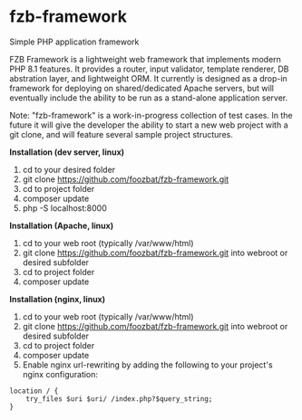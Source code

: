 # fzb-framework
Simple PHP application framework

FZB Framework is a lightweight web framework that implements modern PHP 8.1 features. It provides a router, input validator, template renderer, DB abstration layer, and lightweight ORM. It currently is designed as a drop-in framework for deploying on shared/dedicated Apache servers, but will eventually include the ability to be run as a stand-alone application server.

Note: "fzb-framework" is a work-in-progress collection of test cases.  In the future it will give the developer the ability to start a new web project with a git clone, and will feature several sample project structures.

**Installation (dev server, linux)**

1. cd to your desired folder
2. git clone https://github.com/foozbat/fzb-framework.git
3. cd to project folder
4. composer update
5. php -S localhost:8000

**Installation (Apache, linux)**
1. cd to your web root (typically /var/www/html)
2. git clone https://github.com/foozbat/fzb-framework.git into webroot or desired subfolder
3. cd to project folder
4. composer update

**Installation (nginx, linux)**
1. cd to your web root (typically /var/www/html)
2. git clone https://github.com/foozbat/fzb-framework.git into webroot or desired subfolder
3. cd to project folder
4. composer update
5. Enable nginx url-rewriting by adding the following to your project's nginx configuration:
```
location / {
    try_files $uri $uri/ /index.php?$query_string;
}
```